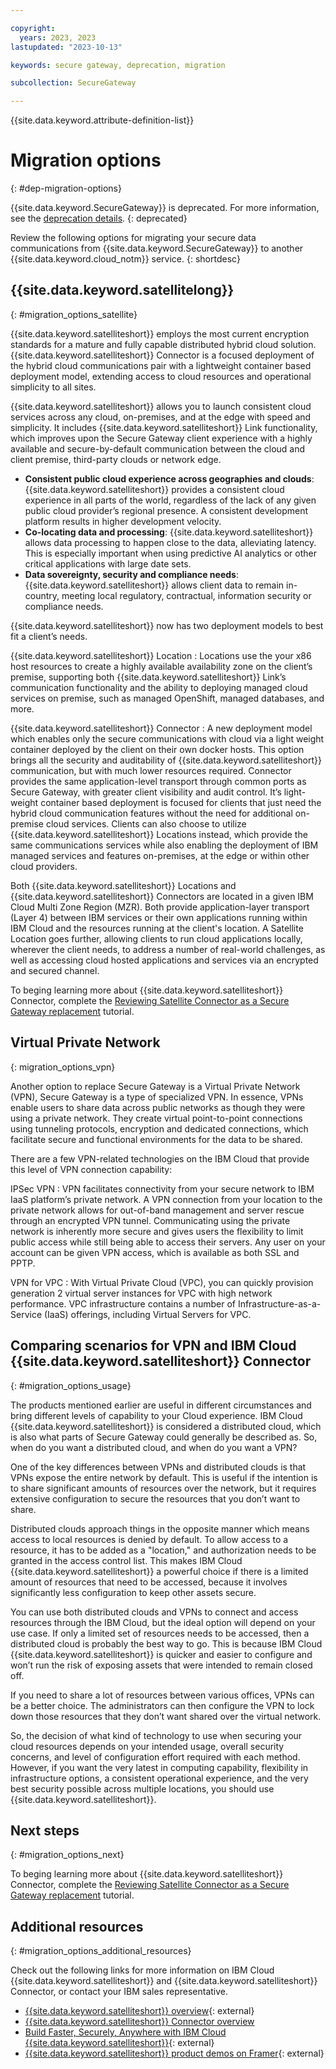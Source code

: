 ```yaml
---

copyright: 
  years: 2023, 2023
lastupdated: "2023-10-13"

keywords: secure gateway, deprecation, migration

subcollection: SecureGateway

---
```


{{site.data.keyword.attribute-definition-list}}


# Migration options
{: #dep-migration-options}

{{site.data.keyword.SecureGateway}} is deprecated. For more information, see the [deprecation details](/docs/SecureGateway?topic=SecureGateway-dep-overview).
{: deprecated}

Review the following options for migrating your secure data communications from {{site.data.keyword.SecureGateway}} to another {{site.data.keyword.cloud_notm}} service.
{: shortdesc}

## {{site.data.keyword.satellitelong}}
{: #migration_options_satellite}

{{site.data.keyword.satelliteshort}} employs the most current encryption standards for a mature and fully capable distributed hybrid cloud solution. {{site.data.keyword.satelliteshort}} Connector is a focused deployment of the hybrid cloud communications pair with a lightweight container based deployment model, extending access to cloud resources and operational simplicity to all sites. 

{{site.data.keyword.satelliteshort}} allows you to launch consistent cloud services across any cloud, on-premises, and at the edge with speed and simplicity. It includes {{site.data.keyword.satelliteshort}} Link functionality, which improves upon the Secure Gateway client experience with a highly available and secure-by-default communication between the cloud and client premise, third-party clouds or network edge.

- **Consistent public cloud experience across geographies and clouds**: {{site.data.keyword.satelliteshort}} provides a consistent cloud experience in all parts of the world, regardless of the lack of any given public cloud provider’s regional presence. A consistent development platform results in higher development velocity.
- **Co-locating data and processing**: {{site.data.keyword.satelliteshort}} allows data processing to happen close to the data, alleviating latency. This is especially important when using predictive AI analytics or other critical applications with large date sets.
- **Data sovereignty, security and compliance needs**: {{site.data.keyword.satelliteshort}} allows client data to remain in-country, meeting local regulatory, contractual, information security or compliance needs. 

{{site.data.keyword.satelliteshort}} now has two deployment models to best fit a client’s needs. 

{{site.data.keyword.satelliteshort}} Location
:   Locations use the your x86 host resources to create a highly available availability zone on the client’s premise, supporting both {{site.data.keyword.satelliteshort}} Link’s communication functionality and the ability to deploying managed cloud services on premise, such as managed OpenShift, managed databases, and more.

{{site.data.keyword.satelliteshort}} Connector
:   A new deployment model which enables only the secure communications with cloud via a light weight  container deployed by the client on their own docker hosts. This option brings all the security and auditability of {{site.data.keyword.satelliteshort}} communication, but with much lower resources required. Connector provides the same application-level transport through common ports as Secure Gateway, with greater client visibility and audit control. It’s light-weight container based deployment is focused for clients that just need the hybrid cloud communication features without the need for additional on-premise cloud services. Clients can also choose to utilize {{site.data.keyword.satelliteshort}} Locations instead, which provide the same communications services while also enabling the deployment of IBM managed services and features on-premises, at the edge or within other cloud providers. 


Both {{site.data.keyword.satelliteshort}} Locations and {{site.data.keyword.satelliteshort}} Connectors are located in a given IBM Cloud Multi Zone Region (MZR). Both provide application-layer transport (Layer 4) between IBM services or their own applications running within IBM Cloud and the resources running at the client's location. A Satellite Location goes further, allowing clients to run cloud applications locally, wherever the client needs, to address a number of real-world challenges, as well as accessing cloud hosted applications and services via an encrypted and secured channel.

To beging learning more about {{site.data.keyword.satelliteshort}} Connector, complete the [Reviewing Satellite Connector as a Secure Gateway replacement](/docs/SecureGateway?topic=SecureGateway-understanding-connector) tutorial.


## Virtual Private Network
{: migration_options_vpn}

Another option to replace Secure Gateway is a Virtual Private Network (VPN), Secure Gateway is a type of specialized VPN. In essence, VPNs enable users to share data across public networks as though they were using a private network. They create virtual point-to-point connections using tunneling protocols, encryption and dedicated connections, which facilitate secure and functional environments for the data to be shared.

There are a few VPN-related technologies on the IBM Cloud that provide this level of VPN connection capability:

IPSec VPN
:   VPN facilitates connectivity from your secure network to IBM IaaS platform’s private network. A VPN connection from your location to the private network allows for out-of-band management and server rescue through an encrypted VPN tunnel. Communicating using the private network is inherently more secure and gives users the flexibility to limit public access while still being able to access their servers. Any user on your account can be given VPN access, which is available as both SSL and PPTP.

VPN for VPC
:   With Virtual Private Cloud (VPC), you can quickly provision generation 2 virtual server instances for VPC with high network performance. VPC infrastructure contains a number of Infrastructure-as-a-Service (IaaS) offerings, including Virtual Servers for VPC.

## Comparing scenarios for VPN and IBM Cloud {{site.data.keyword.satelliteshort}} Connector
{: #migration_options_usage}

The products mentioned earlier are useful in different circumstances and bring different levels of capability to your Cloud experience. IBM Cloud {{site.data.keyword.satelliteshort}} is considered a distributed cloud, which is also what parts of Secure Gateway could generally be described as. So, when do you want a distributed cloud, and when do you want a VPN?

One of the key differences between VPNs and distributed clouds is that VPNs expose the entire network by default. This is useful if the intention is to share significant amounts of resources over the network, but it requires extensive configuration to secure the resources that you don’t want to share. 

Distributed clouds approach things in the opposite manner which means access to local resources is denied by default. To allow access to a resource, it has to be added as a "location," and authorization needs to be granted in the access control list. This makes IBM Cloud {{site.data.keyword.satelliteshort}} a powerful choice if there is a limited amount of resources that need to be accessed, because it involves significantly less configuration to keep other assets secure.

You can use both distributed clouds and VPNs to connect and access resources through the IBM Cloud, but the ideal option will depend on your use case. If only a limited set of resources needs to be accessed, then a distributed cloud is probably the best way to go. This is because IBM Cloud {{site.data.keyword.satelliteshort}} is quicker and easier to configure and won’t run the risk of exposing assets that were intended to remain closed off.

If you need to share a lot of resources between various offices, VPNs can be a better choice. The administrators can then configure the VPN to lock down those resources that they don’t want shared over the virtual network.

So, the decision of what kind of technology to use when securing your cloud resources depends on your intended usage, overall security concerns, and level of configuration effort required with each method. However, if you want the very latest in computing capability, flexibility in infrastructure options, a consistent operational experience, and the very best security possible across multiple locations, you should use {{site.data.keyword.satelliteshort}}.

## Next steps
{: #migration_options_next}

To beging learning more about {{site.data.keyword.satelliteshort}} Connector, complete the [Reviewing Satellite Connector as a Secure Gateway replacement](/docs/SecureGateway?topic=SecureGateway-understanding-connector) tutorial.

## Additional resources
{: #migration_options_additional_resources}

Check out the following links for more information on IBM Cloud {{site.data.keyword.satelliteshort}} and {{site.data.keyword.satelliteshort}} Connector, or contact your IBM sales representative.

- [{{site.data.keyword.satelliteshort}} overview](https://www.ibm.com/products/satellite){: external}
- [{{site.data.keyword.satelliteshort}} Connector overview](/docs/satellite?topic=satellite-understand-connectors)
- [Build Faster, Securely, Anywhere with IBM Cloud {{site.data.keyword.satelliteshort}}](https://www.ibm.com/blog/deploy-cloud-services-anywhere-with-ibm-cloud-satellite/){: external}
- [{{site.data.keyword.satelliteshort}} product demos on Framer](https://framer.com/share/External-{{site.data.keyword.satelliteshort}}-Demo--4QmxdNMF6smthRhzQgzt/ddN6j0Nrt?fullscreen=1&highlights=0#ddN6j0Nrt){: external}

